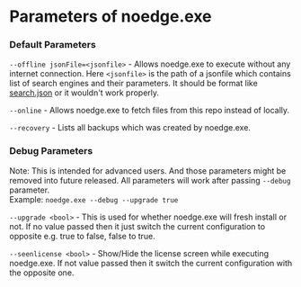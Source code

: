 # Parameters of noedge.exe
### Default Parameters
`--offline jsonFile=<jsonfile>` - Allows noedge.exe to execute without any internet connection. Here `<jsonfile>` is the path of a jsonfile which contains list of search engines and their parameters. It should be format like [search.json](../search.json) or it wouldn't work properly.

`--online` - Allows noedge.exe to fetch files from this repo instead of locally.

`--recovery` - Lists all backups which was created by noedge.exe.
### Debug Parameters
Note: This is intended for advanced users. And those parameters might be removed into future released. All parameters will work after passing `--debug` parameter.  
Example: `noedge.exe --debug --upgrade true`  

`--upgrade <bool>` - This is used for whether noedge.exe will fresh install or not. If no value passed then it just switch the current configuration to opposite e.g. true to false, false to true.

`--seenlicense <bool>` - Show/Hide the license screen while executing noedge.exe. If not value passed then it switch the current configuration with the opposite one.
